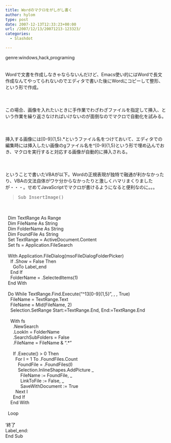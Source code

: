 ```yaml
---
title: Wordのマクロをがしがし書く
author: hylom
type: post
date: 2007-12-13T12:33:23+00:00
url: /2007/12/13/20071213-123323/
categories:
  - Slashdot

---
```

genre:windows&#44;hack&#44;programing  
</br>   
Wordで文書を作成しなきゃならないんだけど、Emacs使い的にはWordで長文作成なんてやってられないのでエディタで書いた後にWordにコピーして整形、という形で作成。</br>  
</br>   
この場合、画像を入れたいときに手作業でわざわざファイルを指定して挿入、という作業を繰り返さなければいけないのが面倒なのでマクロで自動化を試みる。</br>  
</br>   
挿入する画像には[0-9]{1&#44;5}\.*というファイル名をつけておいて、エディタでの編集時には挿入したい画像のgファイル名を^[0-9]{1&#44;5}という形で埋め込んでおき、マクロを実行すると対応する画像が自動的に挿入される。</br>  
</br>   
ということで書いたVBAが以下。Wordの正規表現が独特で融通が利かなかったり、VBAの文法自体がワケ分からなかったりと激しくハマリまくりましたが・・・。せめてJavaScriptでマクロが書けるようになると便利なのに。。。 

> <div>
>   <tt> Sub InsertImage() </tt>
> </div>

</br>   
&nbsp;</br>   
&nbsp; Dim TextRange As Range</br>   
&nbsp; Dim FileName As String</br>   
&nbsp; Dim FolderName As String</br>   
&nbsp; Dim FoundFile As String</br>   
&nbsp; Set TextRange = ActiveDocument.Content</br>   
&nbsp; Set fs = Application.FileSearch</br>   
&nbsp;</br>   
&nbsp; With Application.FileDialog(msoFileDialogFolderPicker)</br>   
&nbsp; &nbsp; If .Show = False Then</br>   
&nbsp; &nbsp; &nbsp; GoTo Label_end</br>   
&nbsp; &nbsp; End If</br>   
&nbsp; &nbsp; FolderName = .SelectedItems(1)</br>   
&nbsp; End With</br>   
&nbsp;</br>   
&nbsp; Do While TextRange.Find.Execute(&#8220;^13[0-9]{1&#44;5}&#8221;&#44; &#44; &#44; True)</br>   
&nbsp; &nbsp; FileName = TextRange.Text</br>   
&nbsp; &nbsp; FileName = Mid(FileName&#44; 2)</br>   
&nbsp; &nbsp; Selection.SetRange Start:=TextRange.End&#44; End:=TextRange.End</br>   
&nbsp;</br>   
&nbsp; &nbsp; With fs</br>   
&nbsp; &nbsp; &nbsp; .NewSearch</br>   
&nbsp; &nbsp; &nbsp; .LookIn = FolderName</br>   
&nbsp; &nbsp; &nbsp; .SearchSubFolders = False</br>   
&nbsp; &nbsp; &nbsp; .FileName = FileName & &#8220;.*&#8221;</br>   
&nbsp;</br>   
&nbsp; &nbsp; &nbsp; If .Execute() > 0 Then</br>   
&nbsp; &nbsp; &nbsp; &nbsp; For I = 1 To .FoundFiles.Count</br>   
&nbsp; &nbsp; &nbsp; &nbsp; &nbsp; FoundFile = .FoundFiles(I)</br>   
&nbsp; &nbsp; &nbsp; &nbsp; &nbsp; Selection.InlineShapes.AddPicture _</br>   
&nbsp; &nbsp; &nbsp; &nbsp; &nbsp; &nbsp; FileName := FoundFile&#44; _</br>   
&nbsp; &nbsp; &nbsp; &nbsp; &nbsp; &nbsp; LinkToFile := False&#44; _</br>   
&nbsp; &nbsp; &nbsp; &nbsp; &nbsp; &nbsp; SaveWithDocument := True</br>   
&nbsp; &nbsp; &nbsp; &nbsp; Next I</br>   
&nbsp; &nbsp; &nbsp; End If</br>   
&nbsp; &nbsp; End With</br>   
&nbsp;</br>   
&nbsp; Loop</br>   
&nbsp;</br>   
&#8216;終了</br>   
Label_end:</br>   
End Sub</br>